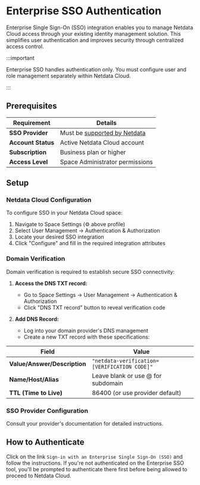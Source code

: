 # Enterprise SSO Authentication

Enterprise Single Sign-On (SSO) integration enables you to manage Netdata Cloud access through your existing identity management solution. This simplifies user authentication and improves security through centralized access control.

:::important

Enterprise SSO handles authentication only. You must configure user and role management separately within Netdata Cloud.

:::

## Prerequisites

| Requirement | Details |
|-------------|---------|
| **SSO Provider** | Must be [supported by Netdata](https://learn.netdata.cloud/docs/netdata-cloud/authentication-&-authorization/cloud-authentication-&-authorization-integrations) |
| **Account Status** | Active Netdata Cloud account |
| **Subscription** | Business plan or higher |
| **Access Level** | Space Administrator permissions |

## Setup

### Netdata Cloud Configuration

To configure SSO in your Netdata Cloud space:

1. Navigate to Space Settings (⚙️ above profile)
2. Select User Management → Authentication & Authorization
3. Locate your desired SSO integration
4. Click "Configure" and fill in the required integration attributes

### Domain Verification

Domain verification is required to establish secure SSO connectivity:

1. **Access the DNS TXT record:**
    - Go to Space Settings → User Management → Authentication & Authorization
    - Click "DNS TXT record" button to reveal verification code

2. **Add DNS Record:**
    - Log into your domain provider's DNS management
    - Create a new TXT record with these specifications:

| Field | Value |
|-------|--------|
| **Value/Answer/Description** | `"netdata-verification=[VERIFICATION CODE]"` |
| **Name/Host/Alias** | Leave blank or use @ for subdomain |
| **TTL (Time to Live)** | 86400 (or use provider default) |

### SSO Provider Configuration

Consult your provider's documentation for detailed instructions.

## How to Authenticate

Click on the link `Sign-in with an Enterprise Single Sign-On (SSO)` and follow the instructions. If you're not authenticated on the Enterprise SSO tool, you'll be prompted to authenticate there first before being allowed to proceed to Netdata Cloud.